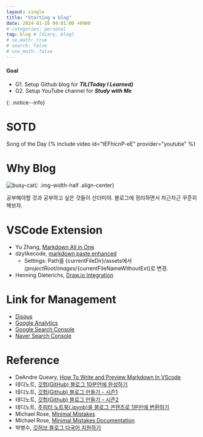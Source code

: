 ```yaml
---
layout: single
title: "Starting a blog"
date: 2024-01-28 09:01:00 +0900
# categories: personal
tag: blog # [diary, blog]
# se_math: true
# search: false
# use_math: false
---
```


<div class="notice">
<h4>Goal</h4>
<ul>
    <li>G1. Setup Github blog for <strong><i>TIL(Today I Learned)</i></strong></li>
    <li>G2. Setup YouTube channel for <strong><i>Study with Me</i></strong></li>
</ul>
</div>
{: .notice--info}

# SOTD

Song of the Day
{% include video id="tEFhicnP-eE" provider="youtube" %}

# Why Blog

![busy-cat](https://media.tenor.com/bxe8Qsx3UusAAAAM/cat.gif){: .img-width-half .align-center}

공부해야할 것과 공부하고 싶은 것들이 산더미야.
블로그에 정리하면서 차근차근 꾸준히 해보자.

<!-- --- -->

<!-- # Eng -->

<!-- 한줄공지 -->
<!-- **[Notice]** This is important.
{: .notice--success} -->

<!-- 여러줄공지/개요 -->
<!-- <div class="notice">
<h4>Goal</h4>
<ul>
    <li>G1. </li>
    <li>G2. </li>
    <li>G3. </li>
</ul>
</div>
{: .notice--info} -->

<!-- Let's start a **blog**. -->

<!-- ![busy-cat](https://media.tenor.com/bxe8Qsx3UusAAAAM/cat.gif){: .img-width-half .align-center} -->

<!-- 버튼 -->
<!-- [Button](https://mmistakes.github.io/minimal-mistakes/docs/utility-classes){: .btn .btn--danger} -->

<!-- 유투브 -->

<!-- 이미지(절대경로) -->
<!-- ![sleepy-cat]({{site.url}}/images/2024-01-28-starting-blog/sleepy-cat.gif) -->

<!-- 코드 -->
<!-- ```python
print("Hello, world!")
``` -->

# VSCode Extension

- Yu Zhang, [Markdown All in One](https://marketplace.visualstudio.com/items?itemName=yzhang.markdown-all-in-one)
- dzylikecode, [markdown paste enhanced](https://marketplace.visualstudio.com/items?itemName=dzylikecode.md-paste-enhanced)
  - Settings: Path를 {currentFileDir}/assets에서 /${projectRoot}/images/${currentFileNameWithoutExt}로 변경.
- Henning Dieterichs, [Draw.io Integration](https://marketplace.visualstudio.com/items?itemName=hediet.vscode-drawio)

# Link for Management

- [Disqus](https://disqus.com/admin/)
- [Google Analytics](https://marketingplatform.google.com/about/analytics/)
- [Google Search Console](https://search.google.com/search-console/)
- [Naver Search Console](https://searchadvisor.naver.com/console/board)

# Reference

- DeAndre Queary, [How To Write and Preview Markdown In VScode](https://youtu.be/DLLrcr9u_XI?si=c16WHuNVoP9d34BD)
- 테디노트, [깃헙(GitHub) 블로그 10분안에 완성하기](https://youtu.be/ACzFIAOsfpM?si=NZhNZz5caZVh19Yl)
- 테디노트, [깃헙(Github) 블로그 만들기 - 시즌1](https://youtube.com/playlist?list=PLIMb_GuNnFwfQBZQwD-vCZENL5YLDZekr&si=h7CoTkTEBVOvpu9_)
- 테디노트, [깃헙(Github) 블로그 만들기 - 시즌2](https://youtube.com/playlist?list=PLIMb_GuNnFwfMm3alTSOmDK4AnpdG7USY&si=2pHb7iJ4YHs4pPWq)
- 테디노트, [주피터 노트북(.ipynb)을 블로그 콘텐츠로 1분만에 변환하기](https://youtu.be/g4TgmY5VK-A?si=mh8q_RVASoCfnO9z)
- Michael Rose, [Minimal Mistakes](https://github.com/topics/jekyll-theme)
- Michael Rose, [Minimal Mistakes Documentation](https://mmistakes.github.io/minimal-mistakes/docs/configuration/)
- 박병수, [깃허브 블로그 다국어 지원하기](https://byeongsupark.github.io/blog/multilingual-github-page/jekyll-with-polyglot)
